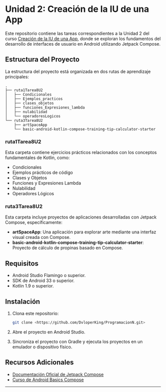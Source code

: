 # Unidad 2: Creación de la IU de una App

Este repositorio contiene las tareas correspondientes a la Unidad 2 del curso [Creación de la IU de una App](https://developer.android.com/courses/android-basics-compose/unit-2?hl=es-419), donde se exploran los fundamentos del desarrollo de interfaces de usuario en Android utilizando Jetpack Compose.

## Estructura del Proyecto

La estructura del proyecto está organizada en dos rutas de aprendizaje principales:

```
.
├── ruta1Tarea8U2
│   ├── Condicionales
│   ├── Ejemplos_practicos
│   ├── clases_objetos
│   ├── funciones_Expresiones_lambda
│   ├── nulabilidad
│   └── operadoresLogicos
└── ruta3Tarea8U2
    ├── artSpaceApp
    └── basic-android-kotlin-compose-training-tip-calculator-starter
```

### **ruta1Tarea8U2**

Esta carpeta contiene ejercicios prácticos relacionados con los conceptos fundamentales de Kotlin, como:

* Condicionales
* Ejemplos prácticos de código
* Clases y Objetos
* Funciones y Expresiones Lambda
* Nulabilidad
* Operadores Lógicos

### **ruta3Tarea8U2**

Esta carpeta incluye proyectos de aplicaciones desarrolladas con Jetpack Compose, específicamente:

* **artSpaceApp**: Una aplicación para explorar arte mediante una interfaz visual creada con Compose.
* **basic-android-kotlin-compose-training-tip-calculator-starter**: Proyecto de cálculo de propinas basado en Compose.

## Requisitos

* Android Studio Flamingo o superior.
* SDK de Android 33 o superior.
* Kotlin 1.9 o superior.

## Instalación

1. Clona este repositorio:

   ```bash
   git clone <https://github.com/DvloperKing/ProgramacionN.git>
   ```

2. Abre el proyecto en Android Studio.

3. Sincroniza el proyecto con Gradle y ejecuta los proyectos en un emulador o dispositivo físico.

## Recursos Adicionales

* [Documentación Oficial de Jetpack Compose](https://developer.android.com/jetpack/compose)
* [Curso de Android Basics Compose](https://developer.android.com/courses/android-basics-compose?hl=es-419)

---
